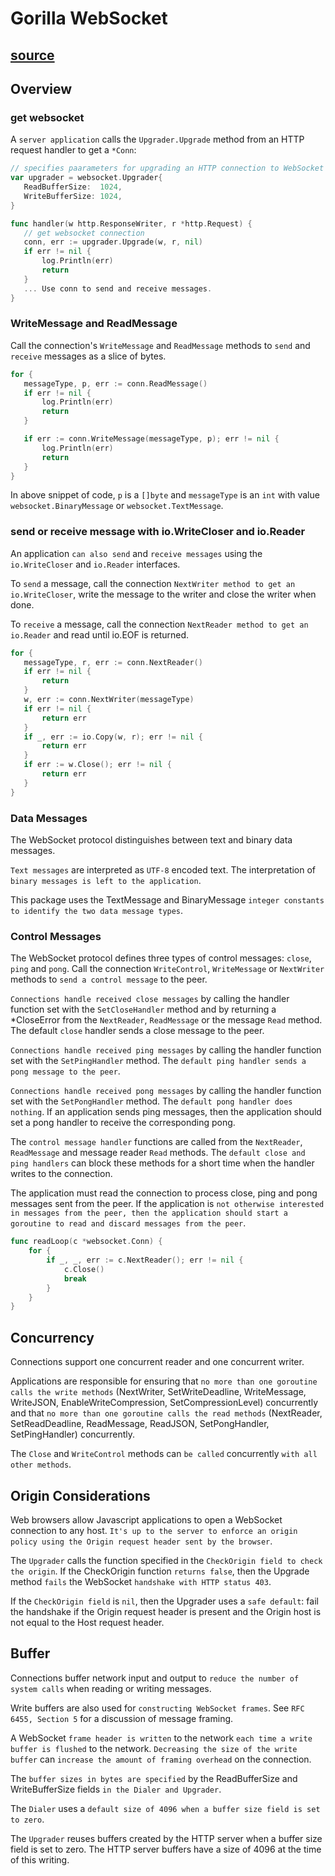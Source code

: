 # Gorilla WebSocket

## [source](https://pkg.go.dev/github.com/gorilla/websocket#Conn)

## Overview

### get websocket

 A `server application` calls the `Upgrader.Upgrade` method from an HTTP request handler to get a `*Conn`:

 ```go
 // specifies paarameters for upgrading an HTTP connection to WebSocket connection.
 var upgrader = websocket.Upgrader{
    ReadBufferSize:  1024,
    WriteBufferSize: 1024,
}

func handler(w http.ResponseWriter, r *http.Request) {
    // get websocket connection
    conn, err := upgrader.Upgrade(w, r, nil)
    if err != nil {
        log.Println(err)
        return
    }
    ... Use conn to send and receive messages.
}
 ```

### WriteMessage and ReadMessage

 Call the connection's `WriteMessage` and `ReadMessage` methods to `send` and `receive` messages as a slice of bytes.

 ```go
 for {
    messageType, p, err := conn.ReadMessage()
    if err != nil {
        log.Println(err)
        return
    }

    if err := conn.WriteMessage(messageType, p); err != nil {
        log.Println(err)
        return
    }
 }
 ```

 In above snippet of code, `p` is a `[]byte` and `messageType` is an `int` with value `websocket.BinaryMessage` or `websocket.TextMessage`.

### send or receive message with io.WriteCloser and io.Reader

 An application `can also send` and `receive messages` using the `io.WriteCloser` and `io.Reader` interfaces.

 To `send` a message, call the connection `NextWriter method to get an io.WriteCloser`, write the message to the writer and close the writer when done.

 To `receive` a message, call the connection `NextReader method to get an io.Reader` and read until io.EOF is returned.

 ```go
 for {
    messageType, r, err := conn.NextReader()
    if err != nil {
        return
    }
    w, err := conn.NextWriter(messageType)
    if err != nil {
        return err
    }
    if _, err := io.Copy(w, r); err != nil {
        return err
    }
    if err := w.Close(); err != nil {
        return err
    }
}
 ```

### Data Messages

The WebSocket protocol distinguishes between text and binary data messages.

`Text messages` are interpreted as `UTF-8` encoded text. The interpretation of `binary messages is left to the application`.

This package uses the TextMessage and BinaryMessage `integer constants to identify the two data message types`.

### Control Messages

The WebSocket protocol defines three types of control messages: `close`, `ping` and `pong`. Call the connection `WriteControl`, `WriteMessage` or `NextWriter` methods to `send a control message` to the peer.

`Connections handle received close messages` by calling the handler function set with the `SetCloseHandler` method and by returning a *CloseError from the `NextReader`, `ReadMessage` or the message `Read` method. The default `close` handler sends a close message to the peer.

`Connections handle received ping messages` by calling the handler function set with the `SetPingHandler` method. The `default ping handler sends a pong message to the peer`.

`Connections handle received pong messages` by calling the handler function set with the `SetPongHandler` method. The `default pong handler does nothing`. If an application sends ping messages, then the application should set a pong handler to receive the corresponding pong.

The `control message handler` functions are called from the `NextReader`, `ReadMessage` and message reader `Read` methods. The `default close and ping handlers` can block these methods for a short time when the handler writes to the connection.

The application must read the connection to process close, ping and pong messages sent from the peer. If the application is `not otherwise interested in messages from the peer, then the application should start a goroutine to read and discard messages from the peer`.

```go
func readLoop(c *websocket.Conn) {
    for {
        if _, _, err := c.NextReader(); err != nil {
            c.Close()
            break
        }
    }
}
```

## Concurrency

Connections support one concurrent reader and one concurrent writer.

Applications are responsible for ensuring that `no more than one goroutine calls the write methods` (NextWriter, SetWriteDeadline, WriteMessage, WriteJSON, EnableWriteCompression, SetCompressionLevel) concurrently and that `no more than one goroutine calls the read methods` (NextReader, SetReadDeadline, ReadMessage, ReadJSON, SetPongHandler, SetPingHandler) concurrently.

The `Close` and `WriteControl` methods can `be called` concurrently `with all other methods`.

## Origin Considerations

Web browsers allow Javascript applications to open a WebSocket connection to any host. `It's up to the server to enforce an origin policy using the Origin request header sent by the browser`.

The `Upgrader` calls the function specified in the `CheckOrigin field to check the origin`. If the CheckOrigin function `returns false`, then the Upgrade method `fails` the WebSocket `handshake with HTTP status 403`.

If the `CheckOrigin field` is `nil`, then the Upgrader uses a `safe default`: fail the handshake if the Origin request header is present and the Origin host is not equal to the Host request header.

## Buffer

Connections buffer network input and output to `reduce the number of system calls` when reading or writing messages.

Write buffers are also used for `constructing WebSocket frames`. See `RFC 6455, Section 5` for a discussion of message framing.

A WebSocket `frame header is written` to the network `each time a write buffer is flushed` to the network. `Decreasing the size of the write buffer` can `increase the amount of framing overhead` on the connection.

The `buffer sizes in bytes are specified` by the ReadBufferSize and WriteBufferSize fields `in the Dialer and Upgrader`.

The `Dialer` uses a `default size of 4096 when a buffer size field is set to zero`.

The `Upgrader` reuses buffers created by the HTTP server when a buffer size field is set to zero. The HTTP server buffers have a size of 4096 at the time of this writing.

